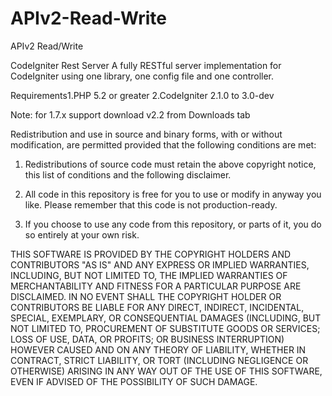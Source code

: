 APIv2-Read-Write
================

APIv2 Read/Write



CodeIgniter Rest Server
A fully RESTful server implementation for CodeIgniter using one library, one config file and one controller.



Requirements1.PHP 5.2 or greater
2.CodeIgniter 2.1.0 to 3.0-dev

Note: for 1.7.x support download v2.2 from Downloads tab



Redistribution and use in source and binary forms, with or without modification, are permitted provided that the following conditions are met:

1. Redistributions of source code must retain the above copyright notice, this list of conditions and the following disclaimer.

2. All code in this repository is free for you to use or modify in anyway you like. Please remember that this code is not production-ready.

3. If you choose to use any code from this repository, or parts of it, you do so entirely at your own risk.

THIS SOFTWARE IS PROVIDED BY THE COPYRIGHT HOLDERS AND CONTRIBUTORS "AS IS" AND ANY EXPRESS OR IMPLIED WARRANTIES, INCLUDING, BUT NOT LIMITED TO, THE IMPLIED WARRANTIES OF MERCHANTABILITY AND FITNESS FOR A PARTICULAR PURPOSE ARE DISCLAIMED. IN NO EVENT SHALL THE COPYRIGHT HOLDER OR CONTRIBUTORS BE LIABLE FOR ANY DIRECT, INDIRECT, INCIDENTAL, SPECIAL, EXEMPLARY, OR CONSEQUENTIAL DAMAGES (INCLUDING, BUT NOT LIMITED TO, PROCUREMENT OF SUBSTITUTE GOODS OR SERVICES; LOSS OF USE, DATA, OR PROFITS; OR BUSINESS INTERRUPTION) HOWEVER CAUSED AND ON ANY THEORY OF LIABILITY, WHETHER IN CONTRACT, STRICT LIABILITY, OR TORT (INCLUDING NEGLIGENCE OR OTHERWISE) ARISING IN ANY WAY OUT OF THE USE OF THIS SOFTWARE, EVEN IF ADVISED OF THE POSSIBILITY OF SUCH DAMAGE.
